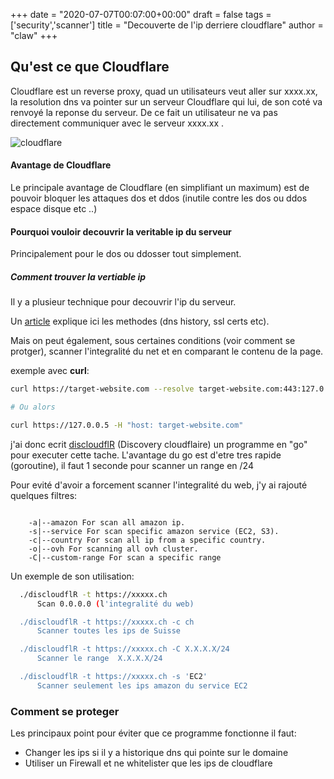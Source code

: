 +++
date = "2020-07-07T00:07:00+00:00"
draft = false
tags = ['security','scanner']
title = "Decouverte de l'ip derriere cloudflare"
author = "claw"
+++


## Qu'est ce que Cloudflare

Cloudflare est un reverse proxy, quad un utilisateurs veut aller sur xxxx.xx, la resolution dns va pointer sur un serveur Cloudflare qui lui, de son coté va renvoyé la reponse du serveur.
De ce fait un utilisateur ne va pas directement communiquer avec le serveur xxxx.xx .

![cloudflare](/img/cloudflare.png)

#### Avantage de Cloudflare

Le principale avantage de Cloudflare (en simplifiant un maximum) est de pouvoir bloquer les attaques dos et ddos (inutile contre les dos ou ddos espace disque etc ..)


#### Pourquoi vouloir decouvrir la veritable ip du serveur

Principalement pour le dos ou ddosser tout simplement.

##### Comment trouver la vertiable ip

Il y a plusieur technique pour decouvrir l'ip du serveur.

Un [article](https://www.secjuice.com/finding-real-ips-of-origin-servers-behind-cloudflare-or-tor/) explique ici les methodes (dns history, ssl certs etc).


Mais on peut également, sous certaines conditions (voir comment se protger), scanner l'integralité du net  et en comparant le contenu de la page.

exemple avec **curl**:

```sh
curl https://target-website.com --resolve target-website.com:443:127.0.0.5

# Ou alors 

curl https://127.0.0.5 -H "host: target-website.com"
```

j'ai donc ecrit [discloudflR](https://yourlabs.io/drClaw/discloudflr) (Discovery cloudflaire) un programme en "go" pour executer cette tache.
L'avantage du go est d'etre tres rapide (goroutine), il faut 1 seconde pour scanner un range en /24 

Pour evité d'avoir a forcement scanner l'integralité du web, j'y ai rajouté quelques filtres:

```

    -a|--amazon For scan all amazon ip.
    -s|--service For scan specific amazon service (EC2, S3).
    -c|--country For scan all ip from a specific country.
    -o|--ovh For scanning all ovh cluster.
    -C|--custom-range For scan a specific range

```

Un exemple de son utilisation:

```sh
  ./discloudflR -t https://xxxxx.ch
      Scan 0.0.0.0 (l'integralité du web)

  ./discloudflR -t https://xxxxx.ch -c ch
      Scanner toutes les ips de Suisse

  ./discloudflR -t https://xxxxx.ch -C X.X.X.X/24
      Scanner le range  X.X.X.X/24

  ./discloudflR -t https://xxxxx.ch -s 'EC2'
      Scanner seulement les ips amazon du service EC2
``` 


### Comment se proteger

Les principaux point pour éviter que ce programme fonctionne il faut:

- Changer les ips si il y a historique dns qui pointe sur le domaine
- Utiliser un Firewall et ne whitelister que les ips de cloudflare 
